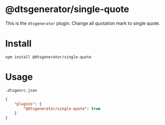 # @dtsgenerator/single-quote

This is the `dtsgenerator` plugin.
Change all quotation mark to single quote.

# Install

```
npm install @dtsgenerator/single-quote
```

# Usage

`.dtsgenrc.json`
```json
{
    "plugins": {
        "@dtsgenerator/single-quote": true
    }
}
```
